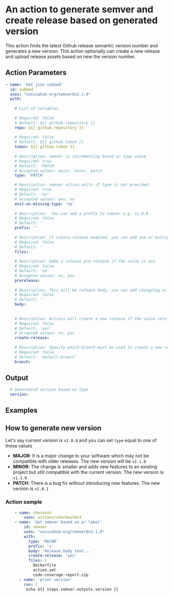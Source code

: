 # An action to generate semver and create release based on generated version

This action finds the latest Github release semantic version number and generates a new version. This action optionally can create a new release and upload release assets based on new the version number.


## Action Parameters
```YAML
- name: 'Get json subbed'
  id: subbed
  uses: "snsinahub-org/semver@v2.1.0"
  with:
  
    # List of variables
    
    # Required: false
    # Default: ${{ github.repository }}
    repo: ${{ github.repository }}
    
    # Required: false
    # Default: ${{ github.token }}
    token: ${{ github.token }}
    
    # Description: semver is incrementing based on type value
    # Required: true
    # Default: 'PATCH'
    # Accepted values: major, minor, patch
    type: 'PATCH'

    # Description: semver action exits if type is not provided.
    # Required: true
    # Default: 'no'
    # Accepted values: yes, no
    exit-on-missing-type: 'no'
    
    # Description:  You can add a prefix to semver e.g. v1.0.0 
    # Required: false
    # Default: ''
    prefix: ''
    
    # Description: if create-release enabled, you can add one or multiple files
    # Required: false
    # Default: ''
    files: 
    
    # Description: make a release pre-release if the value is yes
    # Required: false
    # Default: 'no'
    # Accepted values: no, yes
    prerelease:
    
    # Description: This will be release body, you can add changelog or additional description to your release
    # Required: false
    # Default: ''
    body: 
    
    
    # Description: Actions will create a new release if the value sets to yes
    # Required: false
    # Default: 'yes'
    # Accepted values: no, yes
    create-release: 
    
    # Description: Specify which branch must be used to create a new release. Default value is repository's branch e.g. main or master
    # Required: false
    # Default: 'default-branch'
    branch: 
```

## Output
```YAML
  # Genereated version based on type 
  version: 
```

## Examples

## How to generate new version
Let's say current version is `v1.0.0` and you can set `type` equal to one of these values 

- **MAJOR**: It is a major change to your software which may not be compatible with older releases. The new version will be `v2.1.0` 
- **MINOR**: The change is smaller and adds new features to an existing project but still compatible with the current version. The new version is `v1.1.0`
- **PATCH**: There is a bug fix without introducing new features. The new version is `v1.0.1`


### Action sample 

```YAML
    - name: checkout
        uses: actions/checkout@v3
    - name: 'Get semver based on pr label'
        id: semver
        uses: "snsinahub-org/semver@v2.1.0"
        with:
          type: 'MAJOR'
          prefix: 'v'
          body: 'Release body text... '
          create-release: 'yes'
          files: |
            Dockerfile
            action.yml
            code-coverage-report.zip
      - name: 'print version'        
        run: |
         echo ${{ steps.semver.outputs.version }}
```
